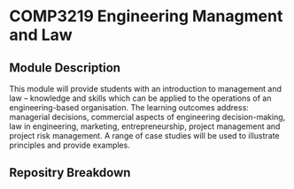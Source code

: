 # COMP3219 Engineering Managment and Law

## Module Description
This module will provide students with an introduction to management and law – knowledge and skills which can be applied to the operations of an engineering-based organisation. The learning outcomes address: managerial decisions, commercial aspects of engineering decision-making, law in engineering, marketing, entrepreneurship, project management and project risk management. A range of case studies will be used to illustrate principles and provide examples.

## Repositry Breakdown

